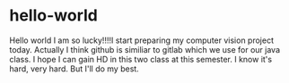 # hello-world
Hello world
I am so lucky!!!!I start preparing my computer vision project today. Actually I think github is similiar to gitlab which we use for our java class. I hope I can gain HD in this two class at this semester.
I know it's hard, very hard. But I'll do my best.
